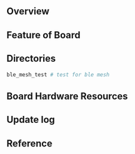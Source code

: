 ## Overview

## Feature of Board

## Directories

```sh
ble_mesh_test # test for ble mesh
```

## Board Hardware Resources

## Update log

## Reference
